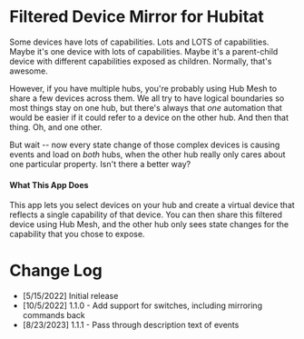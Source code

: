 # Filtered Device Mirror for Hubitat

Some devices have lots of capabilities. Lots and LOTS of capabilities. Maybe
it's one device with lots of capabilities. Maybe it's a parent-child device with
different capabilities exposed as children.  Normally, that's awesome.

However, if you have multiple hubs, you're probably using Hub Mesh to share a
few devices across them. We all try to have logical boundaries so most things
stay on one hub, but there's always that *one* automation that would be easier
if it could refer to a device on the other hub. And then that thing. Oh, and one
other.

But wait -- now every state change of those complex devices is causing events
and load on *both* hubs, when the other hub really only cares about one
particular property.  Isn't there a better way?

#### What This App Does

This app lets you select devices on your hub and create a virtual device
that reflects a single capability of that device.  You can then share
this filtered device using Hub Mesh, and the other hub only sees state
changes for the capability that you chose to expose.

# Change Log

* [5/15/2022] Initial release
* [10/5/2022] 1.1.0 - Add support for switches, including mirroring commands back
* [8/23/2023] 1.1.1 - Pass through description text of events
